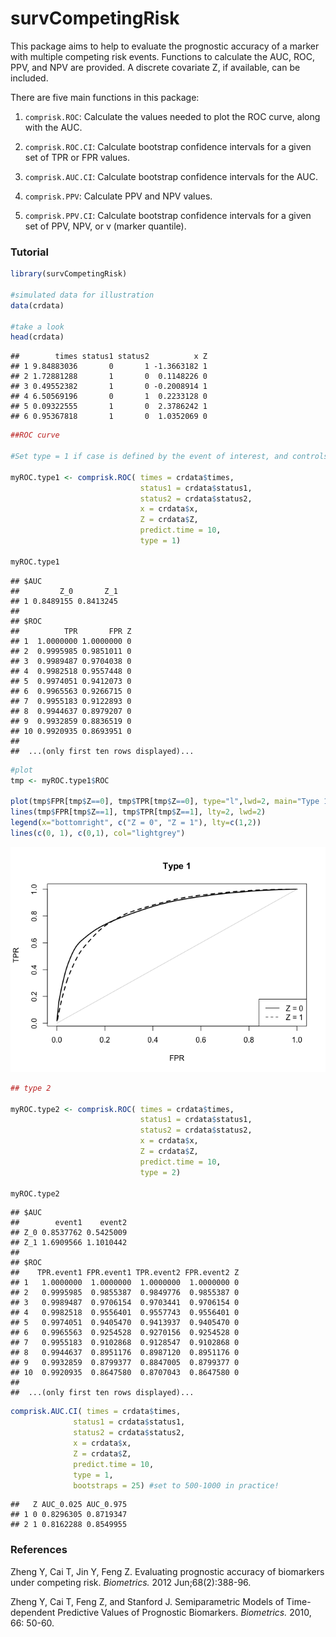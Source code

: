 survCompetingRisk
========================================================

This package aims to help to evaluate the prognostic accuracy of a marker with multiple competing risk events. Functions to calculate the AUC, ROC, PPV, and NPV are provided. A discrete covariate Z, if available, can be included.

There are five main functions in this package:

1. `comprisk.ROC`: Calculate the values needed to plot the ROC curve, along with the AUC.

2. `comprisk.ROC.CI`: Calculate bootstrap confidence intervals for a given set of TPR or FPR values.

3. `comprisk.AUC.CI`: Calculate bootstrap confidence intervals for the AUC.

4. `comprisk.PPV`: Calculate PPV and NPV values.

5. `comprisk.PPV.CI`: Calculate bootstrap confidence intervals for a given set of PPV, NPV, or v (marker quantile).



### Tutorial


```r
library(survCompetingRisk)

#simulated data for illustration
data(crdata)

#take a look 
head(crdata)
```

```
##        times status1 status2          x Z
## 1 9.84883036       0       1 -1.3663182 1
## 2 1.72881288       1       0  0.1148226 0
## 3 0.49552382       1       0 -0.2008914 1
## 4 6.50569196       0       1  0.2233128 0
## 5 0.09322555       1       0  2.3786242 1
## 6 0.95367818       1       0  1.0352069 0
```


```r
##ROC curve 

#Set type = 1 if case is defined by the event of interest, and controls are all the rest. Set type = 2 if case is defined by stratifying on event type, and controls are those who have not experienced any events.

myROC.type1 <- comprisk.ROC( times = crdata$times,
                             status1 = crdata$status1, 
                             status2 = crdata$status2, 
                             x = crdata$x, 
                             Z = crdata$Z, 
                             predict.time = 10, 
                             type = 1)

myROC.type1
```

```
## $AUC
##         Z_0       Z_1
## 1 0.8489155 0.8413245
## 
## $ROC 
##          TPR       FPR Z
## 1  1.0000000 1.0000000 0
## 2  0.9995985 0.9851011 0
## 3  0.9989487 0.9704038 0
## 4  0.9982518 0.9557448 0
## 5  0.9974051 0.9412073 0
## 6  0.9965563 0.9266715 0
## 7  0.9955183 0.9122893 0
## 8  0.9944637 0.8979207 0
## 9  0.9932859 0.8836519 0
## 10 0.9920935 0.8693951 0
##  
##  ...(only first ten rows displayed)...
```

```r
#plot
tmp <- myROC.type1$ROC

plot(tmp$FPR[tmp$Z==0], tmp$TPR[tmp$Z==0], type="l",lwd=2, main="Type 1", xlab="FPR", ylab="TPR")
lines(tmp$FPR[tmp$Z==1], tmp$TPR[tmp$Z==1], lty=2, lwd=2)
legend(x="bottomright", c("Z = 0", "Z = 1"), lty=c(1,2))
lines(c(0, 1), c(0,1), col="lightgrey")
```

![](README_files/figure-html/unnamed-chunk-2-1.png)<!-- -->

```r
## type 2 

myROC.type2 <- comprisk.ROC( times = crdata$times,
                             status1 = crdata$status1, 
                             status2 = crdata$status2, 
                             x = crdata$x, 
                             Z = crdata$Z, 
                             predict.time = 10, 
                             type = 2)

myROC.type2
```

```
## $AUC
##        event1    event2
## Z_0 0.8537762 0.5425009
## Z_1 1.6909566 1.1010442
## 
## $ROC 
##    TPR.event1 FPR.event1 TPR.event2 FPR.event2 Z
## 1   1.0000000  1.0000000  1.0000000  1.0000000 0
## 2   0.9995985  0.9855387  0.9849776  0.9855387 0
## 3   0.9989487  0.9706154  0.9703441  0.9706154 0
## 4   0.9982518  0.9556401  0.9557743  0.9556401 0
## 5   0.9974051  0.9405470  0.9413937  0.9405470 0
## 6   0.9965563  0.9254528  0.9270156  0.9254528 0
## 7   0.9955183  0.9102868  0.9128547  0.9102868 0
## 8   0.9944637  0.8951176  0.8987120  0.8951176 0
## 9   0.9932859  0.8799377  0.8847005  0.8799377 0
## 10  0.9920935  0.8647580  0.8707043  0.8647580 0
##  
##  ...(only first ten rows displayed)...
```

```r
comprisk.AUC.CI( times = crdata$times,
              status1 = crdata$status1, 
              status2 = crdata$status2, 
              x = crdata$x, 
              Z = crdata$Z, 
              predict.time = 10, 
              type = 1, 
              bootstraps = 25) #set to 500-1000 in practice!
```

```
##   Z AUC_0.025 AUC_0.975
## 1 0 0.8296305 0.8719347
## 2 1 0.8162288 0.8549955
```


### References
Zheng Y, Cai T, Jin Y, Feng Z. Evaluating prognostic accuracy of biomarkers under competing risk. *Biometrics.* 2012 Jun;68(2):388-96.

Zheng Y, Cai T, Feng Z, and Stanford J. Semiparametric Models of Time-dependent Predictive Values of Prognostic Biomarkers. *Biometrics.* 2010, 66: 50-60.

